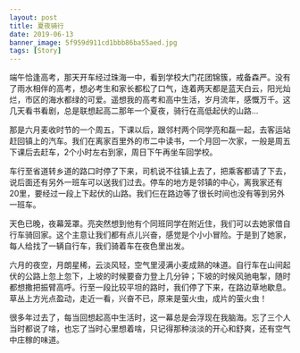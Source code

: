 ```yaml
---
layout: post
title: 夏夜骑行
date: 2019-06-13
banner_image: 5f959d911cd1bbb86ba55aed.jpg
tags: [Story]
---
```


端午恰逢高考，那天开车经过珠海一中，看到学校大门花团锦簇，戒备森严。没有了雨水相伴的高考，想必考生和家长都松了口气，连着两天都是蓝天白云，阳光灿烂，市区的海水都绿的可爱。遥想我的高考和高中生活，岁月流年，感慨万千。这几天看书看剧，总是联想起高二那年一个夏夜，骑行在高低起伏的山路...

<!--more-->

那是六月麦收时节的一个周五，下课以后，跟邻村两个同学亮和磊一起，去客运站赶回镇上的汽车。我们在离家百里外的市二中读书，一个月回一次家，一般是周五下课后去赶车，2个小时左右到家，周日下午再坐车回学校。

车行至省道转乡道的路口时停了下来，司机说不往镇上去了，把乘客都请了下去，说后面还有另外一班车可以送我们过去。停车的地方是邻镇的中心，离我家还有20里，要经过一段上下起伏的山路。我们仨在路边等了很长时间也没有等到另外一班车。

天色已晚，夜幕笼罩。亮突然想到他有个同班同学在附近住，我们可以去她家借自行车骑回家。这个主意让我们都有点儿兴奋，感觉是个小小冒险。于是到了她家，每人给找了一辆自行车，我们骑着车在夜色里出发。

六月的夜空，月朗星稀，云淡风轻，空气里浸满小麦成熟的味道。自行车在山间起伏的公路上忽上忽下，上坡的时候要奋力登上几分钟；下坡的时候风驰电掣，随时都想撒把振臂高呼。行至一段比较平坦的路时，我们停了下来，在路边草地歇息。草丛上方光点盈动，走近一看，兴奋不已，原来是萤火虫，成片的萤火虫！

很多年过去了，每当回想起高中生活时，这一幕总是会浮现在我脑海。忘了三个人当时都说了啥，也忘了当时心里想着啥，只记得那种淡淡的开心和舒爽，还有空气中庄稼的味道。
